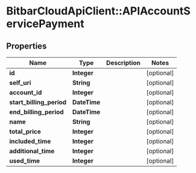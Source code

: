 # BitbarCloudApiClient::APIAccountServicePayment

## Properties
Name | Type | Description | Notes
------------ | ------------- | ------------- | -------------
**id** | **Integer** |  | [optional] 
**self_uri** | **String** |  | [optional] 
**account_id** | **Integer** |  | [optional] 
**start_billing_period** | **DateTime** |  | [optional] 
**end_billing_period** | **DateTime** |  | [optional] 
**name** | **String** |  | [optional] 
**total_price** | **Integer** |  | [optional] 
**included_time** | **Integer** |  | [optional] 
**additional_time** | **Integer** |  | [optional] 
**used_time** | **Integer** |  | [optional] 

